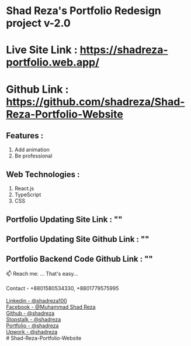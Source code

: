 # Shad Reza's Portfolio Redesign project v-2.0

# Live Site Link : https://shadreza-portfolio.web.app/

# Github Link : https://github.com/shadreza/Shad-Reza-Portfolio-Website

## Features :

1. Add animation
2. Be professional

## Web Technologies :

1. React.js
2. TypeScript
3. CSS

## Portfolio Updating Site Link : ""

## Portfolio Updating Site Github Link : ""

## Portfolio Backend Code Github Link : ""

📫 Reach me: ... That's easy...<br/>
<br/>Contact - +8801580534330, +8801779575995 <br/>
<br/>[Linkedin - @shadreza100](https://www.linkedin.com/in/shadreza100/) <br/>
[Facebook - @Muhammad Shad Reza](https://www.facebook.com/profile.php?id=100009732251679) <br/>
[Github - @shadreza](https://github.com/shadreza) <br/>
[Stopstalk - @shadreza](https://www.stopstalk.com/user/profile/shadreza) <br/>
[Portfolio - @shadreza](https://shadreza-portfolio.web.app/) <br/>
[Upwork - @shadreza](https://www.upwork.com/freelancers/~01623a467bb4b97e80) <br/>
#   S h a d - R e z a - P o r t f o l i o - W e b s i t e  
 